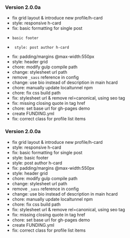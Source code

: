 ### Version 2.0.0a
- fix grid layout & introduce new profile/h-card
- style: responsive h-card
- fix: basic formatting for single post
-     basic footer
-      style: post author h-card
- fix: padding/margins @max-width:550px
- style: header grid
- chore: modify gulp compile path
- change: stylesheet url path
- remove `_sass` reference in config
- change: use bio instead of description in main hcard
- chore: manually update localtunnel npm
- chore: fix css build path
- fix: stylesheet url & remove rel=canonical, using seo tag
- fix: missing closing quote in tag href
- chore: set base url for gh-pages demo
- create FUNDING.yml
- fix: correct class for profile list items

### Version 2.0.0a
- fix grid layout & introduce new profile/h-card
- style: responsive h-card
- fix: basic formatting for single post
- style: basic footer
- style: post author h-card
- fix: padding/margins @max-width:550px
- style: header grid
- chore: modify gulp compile path
- change: stylesheet url path
- remove `_sass` reference in config
- change: use bio instead of description in main hcard
- chore: manually update localtunnel npm
- chore: fix css build path
- fix: stylesheet url & remove rel=canonical, using seo tag
- fix: missing closing quote in tag href
- chore: set base url for gh-pages demo
- create FUNDING.yml
- fix: correct class for profile list items